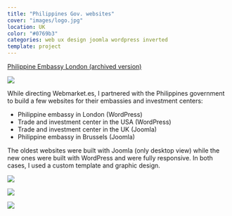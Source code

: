 ```yaml
---
title: "Philippines Gov. websites"
cover: "images/logo.jpg"
location: UK
color: "#0769b3"
categories: web ux design joomla wordpress inverted
template: project
---
```


<p class="align-center">
<a class="btn external" role="button" href="http://philembassy.herokuapp.com/" target="_blank">Philippine Embassy London (archived version)</a>
</p>

![](/work/philippines/images/1.png)

While directing Webmarket.es, I partnered with the Philippines government to build a few websites for their embassies and investment centers:

* Philippine embassy in London (WordPress)
* Trade and investment center in the USA (WordPress)
* Trade and investment center in the UK (Joomla)
* Philippine embassy in Brussels (Joomla)

The oldest websites were built with Joomla (only desktop view) while the new ones were built with WordPress and were fully responsive. In both cases, I used a custom template and graphic design.

![](/work/philippines/images/2.jpg)

![](/work/philippines/images/3.jpg)

![](/work/philippines/images/4.jpg)